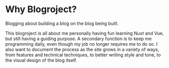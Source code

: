 # Why Blogroject?

Blogging about building a blog on the blog being built.

<!--more-->

This blogroject is all about me personally having fun learning Nuxt and Vue, but still having a guiding purpose. A secondary function is to keep me programming daily, even though my job no longer requires me to do so.
I also want to document the process as the site grows in a variety of ways, from features and technical techniques, to better writing style and tone, to the visual design of the blog itself.
